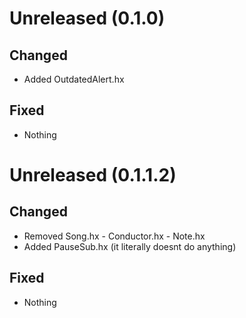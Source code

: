 #
# Unreleased (0.1.0)
## Changed
- Added OutdatedAlert.hx
## Fixed
- Nothing
#
# Unreleased (0.1.1.2)
## Changed
- Removed Song.hx - Conductor.hx - Note.hx
- Added PauseSub.hx (it literally doesnt do anything)
## Fixed
- Nothing
#